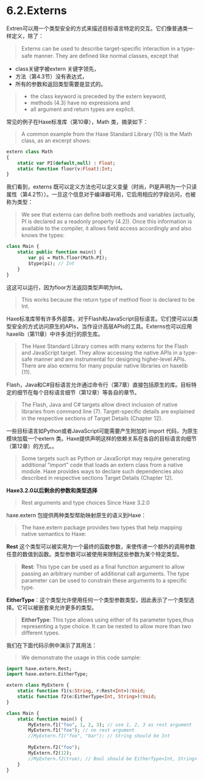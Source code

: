 # 6.2.Externs

Extren可以用一个类型安全的方式来描述目标语言特定的交互。它们像普通类一样定义，除了：

> Externs can be used to describe target-speciﬁc interaction in a type-safe manner. They are deﬁned like normal classes, except that

- class关键字被extern 关键字领先，
- 方法（第4.3节）没有表达式，
- 所有的参数和返回类型需要是显式的。

> - the class keyword is preceded by the extern keyword,
> - methods (4.3) have no expressions and
> - all argument and return types are explicit.

常见的例子在Haxe标准库（第10章），Math 类，摘录如下：

> A common example from the Haxe Standard Library (10) is the Math class, as an excerpt shows:

```haxe
extern class Math 
{  
    static var PI(default,null) : Float; 
    static function floor(v:Float):Int;
}
```

我们看到，externs 既可以定义方法也可以定义变量（时尚，PI是声明为一个只读属性（第4.2节））。一旦这个信息对于编译器可用，它启用相应的字段访问，也被称为类型：

> We see that externs can deﬁne both methods and variables (actually, PI is declared as a readonly property (4.2)). Once this information is available to the compiler, it allows ﬁeld access accordingly and also knows the types:

```haxe
class Main { 
    static public function main() { 
        var pi = Math.floor(Math.PI); 
        $type(pi); // Int 
    } 
} 
```

这这可以运行，因为floor方法返回类型声明为Int。

> This works because the return type of method floor is declared to be Int.

Haxe标准库带有许多外部类，对于Flash和JavaScript目标语言。它们使可以以类型安全的方式访问原生的APIs，当作设计高层APIs的工具。Externs也可以应用haxelib（第11章）中许多流行的原生库。

> The Haxe Standard Library comes with many externs for the Flash and JavaScript target. They allow accessing the native APIs in a type-safe manner and are instrumental for designing higher-level APIs. There are also externs for many popular native libraries on haxelib (11).

Flash，Java和C#目标语言允许通过命令行（第7章）直接包括原生的库。目标特定的细节在每个目标语言细节（第12章）等各自的章节。

> The Flash, Java and C# targets allow direct inclusion of native libraries from command line (7). Target-speciﬁc details are explained in the respective sections of Target Details (Chapter 12).

一些目标语言如Python或者JavaScript可能需要产生附加的 import 代码，为原生模块加载一个extern 类。Haxe提供声明这样的依赖关系在各自的目标语言向细节（第12章）的方式。。

> Some targets such as Python or JavaScript may require generating additional ”import” code that loads an extern class from a native module. Haxe provides ways to declare such dependencies also described in respective sections Target Details (Chapter 12).

**Haxe3.2.0以后剩余的参数和类型选择**

> Rest arguments and type choices Since Haxe 3.2.0

haxe.extern 包提供两种类型帮助映射原生的语义到Haxe：

> The haxe.extern package provides two types that help mapping native semantics to Haxe:

**Rest** 这个类型可以被实用为一个最终的函数参数，来使传递一个额外的调用参数任意的数值到函数。类型参数可以被使用来限制这些参数为某个特定类型。

> **Rest**: This type can be used as a ﬁnal function argument to allow passing an arbitrary number of additional call arguments. The type parameter can be used to constrain these arguments to a speciﬁc type.

**EitherType**：这个类型允许使用任何一个类型参数类型，因此表示了一个类型选择。它可以被嵌套来允许更多的类型。

> **EitherType**: This type allows using either of its parameter types,thus representing a type choice. It can be nested to allow more than two different types.

我们在下面代码示例中演示了其用法：

> We demonstrate the usage in this code sample:

```haxe
import haxe.extern.Rest; 
import haxe.extern.EitherType; 

extern class MyExtern { 
    static function f1(s:String, r:Rest<Int>):Void; 
    static function f2(e:EitherType<Int, String>):Void;
} 

class Main { 
    static function main() { 
        MyExtern.f1("foo", 1, 2, 3); // use 1, 2, 3 as rest argument 
        MyExtern.f1("foo"); // no rest argument 
        //MyExtern.f1("foo", "bar"); // String should be Int 
        
        MyExtern.f2("foo"); 
        MyExtern.f2(12); 
        //MyExtern.f2(true); // Bool should be EitherType<Int, String> 
    } 
}
```

